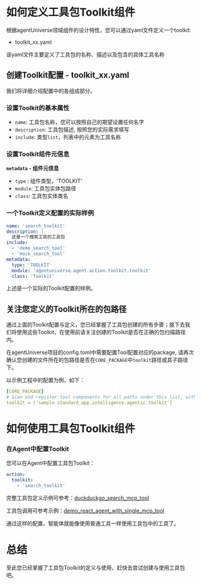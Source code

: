 # 如何定义工具包Toolkit组件
根据agentUniverse领域组件的设计特性，您可以通过yaml文件定义一个toolkit:
* toolkit_xx.yaml

该yaml文件主要定义了工具包的名称、描述以及包含的具体工具名称

## 创建Toolkit配置 - toolkit_xx.yaml
我们将详细介绍配置中的各组成部分。

### 设置Toolkit的基本属性
* `name`:  工具包名称，您可以按照自己的期望设置任何名字
* `description`:  工具包描述, 按照您的实际需求填写
* `include`: 类型`list`，列表中的元素为工具名称

### 设置Toolkit组件元信息
**`metadata` - 组件元信息**
* `type` : 组件类型，'TOOLKIT'
* `module`: 工具包实体包路径
* `class`: 工具包实体类名

### 一个Toolkit定义配置的实际样例
```yaml
name: 'search_toolkit'
description: |
  这是一个搜索工具的工具包
include:
  - 'demo_search_tool'
  - 'mock_search_tool'
metadata:
  type: 'TOOLKIT'
  module: 'agentuniverse.agent.action.toolkit.toolkit'
  class: 'Toolkit'
```

上述是一个实际的Toolkit配置的样例。


## 关注您定义的Toolkit所在的包路径
通过上面的Toolkit配置与定义，您已经掌握了工具包创建的所有步骤；接下去我们将使用这些Toolkit，在使用前请关注创建的Toolkit是否在正确的包扫描路径内。


在agentUniverse项目的config.toml中需要配置Tool配置对应的package, 请再次确认您创建的文件所在的包路径是否在`CORE_PACKAGE`中`toolkit`路径或其子路径下。

以示例工程中的配置为例，如下：
```yaml
[CORE_PACKAGE]
# Scan and register tool components for all paths under this list, with priority over the default.
toolkit = ['sample_standard_app.intelligence.agentic.toolkit']
```

# 如何使用工具包Toolkit组件
### 在Agent中配置Toolkit
您可以在Agent中配置工具包Toolkit：
```yaml
action:
  toolkit:
    - 'search_toolkit'
```
完整工具包定义示例可参考：[duckduckgo_search_mcp_tool](../../../../../../examples/sample_apps/toolkit_demo_app/intelligence/agentic/toolkit/simple_math_toolkit.yaml)

工具包调用可参考示例：[demo_react_agent_with_single_mcp_tool](../../../../../../examples/sample_apps/toolkit_demo_app/intelligence/agentic/agent/agent_instance/react_agent_case/demo_react_agent_with_toolkit.yaml)

通过这样的配置，智能体就能像使用普通工具一样使用工具包中的工具了。

# 总结
至此您已经掌握了工具包Toolkit的定义与使用，赶快去尝试创建与使用工具包吧。
